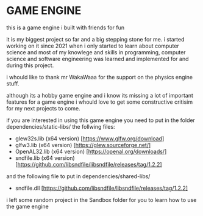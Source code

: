 # GAME ENGINE

this is a game engine i built with friends for fun

it is my biggest project so far and a big stepping stone for me. i started working on it since 2021 when i only started to learn about computer science and 
most of my knowlege and skills in programming, computer science and software engineering was learned and implemented for and during this project.

i whould like to thank mr WakaWaaa for the support on the physics engine stuff.

although its a hobby game engine and i know its missing a lot of important features for a game engine i whould love to get some constructive critisim for my next projects to come.

if you are interested in using this game engine you need to put in the folder dependencies/static-libs/ the follwing files:
* glew32s.lib  (x64 version) [https://www.glfw.org/download]
* glfw3.lib    (x64 version) [https://glew.sourceforge.net/]
* OpenAL32.lib (x64 version)  [https://openal.org/downloads/]
* sndfile.lib  (x64 version)  [https://github.com/libsndfile/libsndfile/releases/tag/1.2.2]

and the following file to put in dependencies/shared-libs/
* sndfile.dll [https://github.com/libsndfile/libsndfile/releases/tag/1.2.2]

i left some random project in the Sandbox folder for you to learn how to use the game engine
